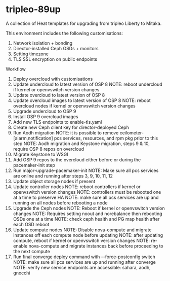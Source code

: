 # tripleo-89up

A collection of Heat templates for upgrading from tripleo Liberty to Mitaka.

This environment includes the following customisations:

 1. Network isolation + bonding
 2. Director-installed Ceph OSDs + monitors
 3. Setting timezone
 4. TLS SSL encryption on public endpoints

Workflow

 1. Deploy overcloud with customisations
 2. Update undercloud to latest version of OSP 8
 NOTE: reboot undercloud if kernel or openvswitch version changes
 3. Update overcloud to latest version of OSP 8
 4. Update overcloud images to latest version of OSP 8
 NOTE: reboot overcloud nodes if kernel or openvswitch version changes
 5. Upgrade undercloud to OSP 9
 6. Install OSP 9 overcloud images
 7. Add new TLS endpoints to enable-tls.yaml
 8. Create new Ceph client key for director-deployed Ceph
 9. Run Aodh migration
 NOTE: it is possible to remove ceilometer-[alarm,notification] pcs services, resources, and rpm pkg prior to this step
 NOTE: Aodh migration and Keystone migration, steps 9 & 10, require OSP 8 repos on overcloud
 10. Migrate Keystone to WSGI
 11. Add OSP 9 repos to the overcloud either before or during the pacemaker-init step
 12. Run major-upgrade-pacemaker-init
 NOTE: Make sure all pcs services are online and running after steps 3, 9, 10, 11, 12
 13. Update object storage nodes if present
 14. Update controller nodes
 NOTE: reboot controllers if kernel or openvswitch version changes
 NOTE: controllers must be rebooted one at a time to preserve HA
 NOTE: make sure all pcs services are up and running on all nodes before rebooting a node
 15. Upgrade the Ceph nodes
 NOTE: Reboot if kernel or openvswitch version changes
 NOTE: Requires setting noout and norebalance then rebooting OSDs one at a time
 NOTE: check ceph health and PG map health after each OSD reboot
 16. Update compute nodes
 NOTE: Disable nova-compute and migrate instances off each compute node before updating
 NOTE: after updating compute, reboot if kernel or openvswitch version changes
 NOTE: re-enable nova-compute and migrate instances back before proceeding to the next compute
 17. Run final converge deploy command with --force-postconfig switch
 NOTE: make sure all pcs services are up and running after converge
 NOTE: verify new service endpoints are accessible: sahara, aodh, gnocchi
